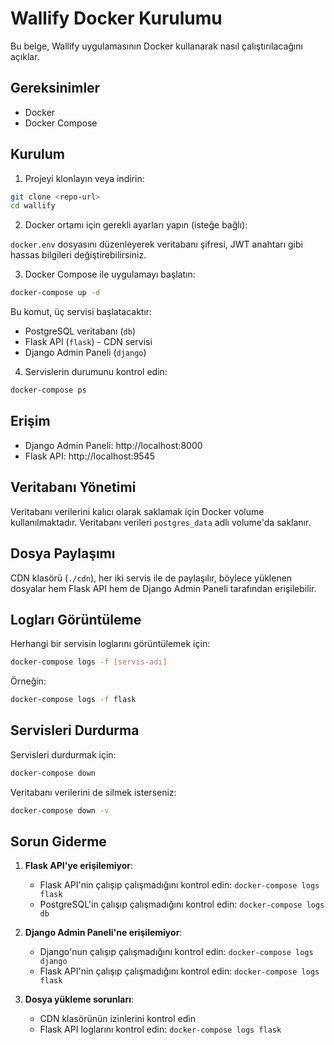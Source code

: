 # Wallify Docker Kurulumu

Bu belge, Wallify uygulamasının Docker kullanarak nasıl çalıştırılacağını açıklar.

## Gereksinimler

- Docker
- Docker Compose

## Kurulum

1. Projeyi klonlayın veya indirin:

```bash
git clone <repo-url>
cd wallify
```

2. Docker ortamı için gerekli ayarları yapın (isteğe bağlı):

`docker.env` dosyasını düzenleyerek veritabanı şifresi, JWT anahtarı gibi hassas bilgileri değiştirebilirsiniz.

3. Docker Compose ile uygulamayı başlatın:

```bash
docker-compose up -d
```

Bu komut, üç servisi başlatacaktır:
- PostgreSQL veritabanı (`db`)
- Flask API (`flask`) - CDN servisi
- Django Admin Paneli (`django`)

4. Servislerin durumunu kontrol edin:

```bash
docker-compose ps
```

## Erişim

- Django Admin Paneli: http://localhost:8000
- Flask API: http://localhost:9545

## Veritabanı Yönetimi

Veritabanı verilerini kalıcı olarak saklamak için Docker volume kullanılmaktadır. Veritabanı verileri `postgres_data` adlı volume'da saklanır.

## Dosya Paylaşımı

CDN klasörü (`./cdn`), her iki servis ile de paylaşılır, böylece yüklenen dosyalar hem Flask API hem de Django Admin Paneli tarafından erişilebilir.

## Logları Görüntüleme

Herhangi bir servisin loglarını görüntülemek için:

```bash
docker-compose logs -f [servis-adı]
```

Örneğin:
```bash
docker-compose logs -f flask
```

## Servisleri Durdurma

Servisleri durdurmak için:

```bash
docker-compose down
```

Veritabanı verilerini de silmek isterseniz:

```bash
docker-compose down -v
```

## Sorun Giderme

1. **Flask API'ye erişilemiyor**:
   - Flask API'nin çalışıp çalışmadığını kontrol edin: `docker-compose logs flask`
   - PostgreSQL'in çalışıp çalışmadığını kontrol edin: `docker-compose logs db`

2. **Django Admin Paneli'ne erişilemiyor**:
   - Django'nun çalışıp çalışmadığını kontrol edin: `docker-compose logs django`
   - Flask API'nin çalışıp çalışmadığını kontrol edin: `docker-compose logs flask`

3. **Dosya yükleme sorunları**:
   - CDN klasörünün izinlerini kontrol edin
   - Flask API loglarını kontrol edin: `docker-compose logs flask` 